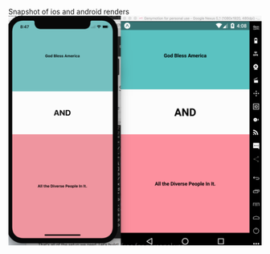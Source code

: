 Snapshot of ios and android renders 
![Alt text](flexbox-layout.png?raw=true "snapshot of ios and android views")

